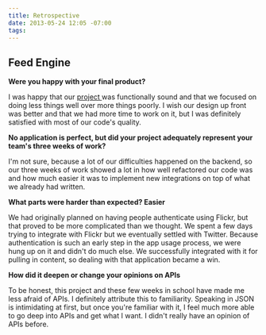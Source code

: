 ```yaml
---
title: Retrospective
date: 2013-05-24 12:05 -07:00
tags: 
---
```


<h2> Feed Engine </h2>

<b> Were you happy with your final product? </b>

I was happy that our <a href="photoline-feed.us"> project </a> was functionally sound and that we focused on doing less things well over more things poorly.  I wish our design up front was better and that we had more time to work on it, but I was definitely satisfied with most of our code's quality.  

<b> No application is perfect, but did your project adequately represent your team's three weeks of work? </b>

I'm not sure, because a lot of our difficulties happened on the backend, so our three weeks of work showed a lot in how well refactored our code was and how much easier it was to implement new integrations on top of what we already had written.

<b> What parts were harder than expected? Easier </b>

We had originally planned on having people authenticate using Flickr, but that proved to be more complicated than we thought.  We spent a few days trying to integrate with Flickr but we eventually settled with Twitter.  Because authentication is such an early step in the app usage process, we were hung up on it and didn't do much else.  We successfully integrated with it for pulling in content, so dealing with that application became a win.

<b> How did it deepen or change your opinions on APIs </b>

To be honest, this project and these few weeks in school have made me less afraid of APIs.  I definitely attribute this to familiarity.  Speaking in JSON is intimidating at first, but once you're familiar with it, I feel much more able to go deep into APIs and get what I want.  I didn't really have an opinion of APIs before.